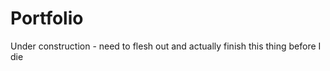 Portfolio
=========

Under construction - need to flesh out and actually finish this thing before I die
